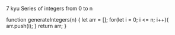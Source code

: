 7 kyu
Series of integers from 0 to n

function generateIntegers(n) {
  let arr = [];
  for(let i = 0; i <= n; i++){
  arr.push(i);
  }
  return arr;
}
